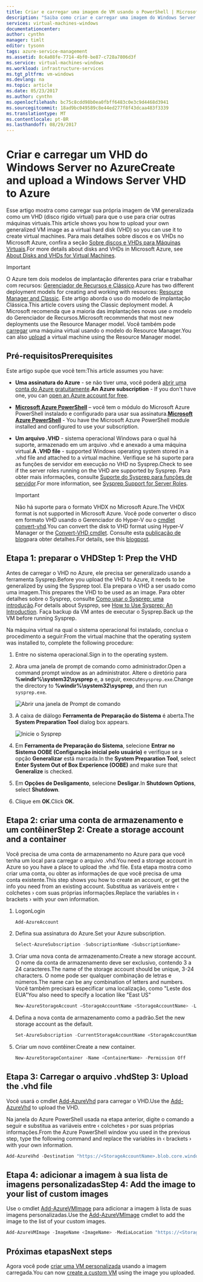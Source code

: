 ```yaml
---
title: Criar e carregar uma imagem de VM usando o PowerShell | Microsoft Docs
description: "Saiba como criar e carregar uma imagem do Windows Server generalizada usando o modelo de implantação clássico e o Azure PowerShell."
services: virtual-machines-windows
documentationcenter: 
author: cynthn
manager: timlt
editor: tysonn
tags: azure-service-management
ms.assetid: 8c4a08fe-7714-4bf0-be87-c728a7806d3f
ms.service: virtual-machines-windows
ms.workload: infrastructure-services
ms.tgt_pltfrm: vm-windows
ms.devlang: na
ms.topic: article
ms.date: 05/23/2017
ms.author: cynthn
ms.openlocfilehash: bc75c8cdd98b0ea0fbff6483c0e3c9d4468d3941
ms.sourcegitcommit: 18ad9bc049589c8e44ed277f8f43dcaa483f3339
ms.translationtype: MT
ms.contentlocale: pt-BR
ms.lasthandoff: 08/29/2017
---
```

# <a name="create-and-upload-a-windows-server-vhd-to-azure"></a><span data-ttu-id="d9e26-103">Criar e carregar um VHD do Windows Server no Azure</span><span class="sxs-lookup"><span data-stu-id="d9e26-103">Create and upload a Windows Server VHD to Azure</span></span>
<span data-ttu-id="d9e26-104">Esse artigo mostra como carregar sua própria imagem de VM generalizada como um VHD (disco rígido virtual) para que o use para criar outras máquinas virtuais.</span><span class="sxs-lookup"><span data-stu-id="d9e26-104">This article shows you how to upload your own generalized VM image as a virtual hard disk (VHD) so you can use it to create virtual machines.</span></span> <span data-ttu-id="d9e26-105">Para mais detalhes sobre discos e os VHDs no Microsoft Azure, confira a seção [Sobre discos e VHDs para Máquinas Virtuais](../about-disks-and-vhds.md?toc=%2fazure%2fvirtual-machines%2fwindows%2ftoc.json).</span><span class="sxs-lookup"><span data-stu-id="d9e26-105">For more details about disks and VHDs in Microsoft Azure, see [About Disks and VHDs for Virtual Machines](../about-disks-and-vhds.md?toc=%2fazure%2fvirtual-machines%2fwindows%2ftoc.json).</span></span>

> [!IMPORTANT]
> <span data-ttu-id="d9e26-106">O Azure tem dois modelos de implantação diferentes para criar e trabalhar com recursos: [Gerenciador de Recursos e Clássico](../../../resource-manager-deployment-model.md).</span><span class="sxs-lookup"><span data-stu-id="d9e26-106">Azure has two different deployment models for creating and working with resources: [Resource Manager and Classic](../../../resource-manager-deployment-model.md).</span></span> <span data-ttu-id="d9e26-107">Este artigo aborda o uso do modelo de implantação Clássica.</span><span class="sxs-lookup"><span data-stu-id="d9e26-107">This article covers using the Classic deployment model.</span></span> <span data-ttu-id="d9e26-108">A Microsoft recomenda que a maioria das implantações novas use o modelo do Gerenciador de Recursos.</span><span class="sxs-lookup"><span data-stu-id="d9e26-108">Microsoft recommends that most new deployments use the Resource Manager model.</span></span> <span data-ttu-id="d9e26-109">Você também pode [carregar](../upload-generalized-managed.md) uma máquina virtual usando o modelo do Resource Manager.</span><span class="sxs-lookup"><span data-stu-id="d9e26-109">You can also [upload](../upload-generalized-managed.md) a virtual machine using the Resource Manager model.</span></span>

## <a name="prerequisites"></a><span data-ttu-id="d9e26-110">Pré-requisitos</span><span class="sxs-lookup"><span data-stu-id="d9e26-110">Prerequisites</span></span>
<span data-ttu-id="d9e26-111">Este artigo supõe que você tem:</span><span class="sxs-lookup"><span data-stu-id="d9e26-111">This article assumes you have:</span></span>

* <span data-ttu-id="d9e26-112">**Uma assinatura do Azure** - se não tiver uma, você poderá [abrir uma conta do Azure gratuitamente](https://azure.microsoft.com/pricing/free-trial/?WT.mc_id=A261C142F).</span><span class="sxs-lookup"><span data-stu-id="d9e26-112">**An Azure subscription** - If you don't have one, you can [open an Azure account for free](https://azure.microsoft.com/pricing/free-trial/?WT.mc_id=A261C142F).</span></span>
* <span data-ttu-id="d9e26-113">**[Microsoft Azure PowerShell](/powershell/azure/overview)** – você tem o módulo do Microsoft Azure PowerShell instalado e configurado para usar sua assinatura.</span><span class="sxs-lookup"><span data-stu-id="d9e26-113">**[Microsoft Azure PowerShell](/powershell/azure/overview)** - You have the Microsoft Azure PowerShell module installed and configured to use your subscription.</span></span>
* <span data-ttu-id="d9e26-114">**Um arquivo .VHD** - sistema operacional Windows para o qual há suporte, armazenado em um arquivo .vhd e anexado a uma máquina virtual.</span><span class="sxs-lookup"><span data-stu-id="d9e26-114">**A .VHD file** - supported Windows operating system stored in a .vhd file and attached to a virtual machine.</span></span> <span data-ttu-id="d9e26-115">Verifique se há suporte para as funções de servidor em execução no VHD no Sysprep.</span><span class="sxs-lookup"><span data-stu-id="d9e26-115">Check to see if the server roles running on the VHD are supported by Sysprep.</span></span> <span data-ttu-id="d9e26-116">Para obter mais informações, consulte [Suporte do Sysprep para funções de servidor](https://msdn.microsoft.com/windows/hardware/commercialize/manufacture/desktop/sysprep-support-for-server-roles).</span><span class="sxs-lookup"><span data-stu-id="d9e26-116">For more information, see [Sysprep Support for Server Roles](https://msdn.microsoft.com/windows/hardware/commercialize/manufacture/desktop/sysprep-support-for-server-roles).</span></span>

    > [!IMPORTANT]
    > <span data-ttu-id="d9e26-117">Não há suporte para o formato VHDX no Microsoft Azure.</span><span class="sxs-lookup"><span data-stu-id="d9e26-117">The VHDX format is not supported in Microsoft Azure.</span></span> <span data-ttu-id="d9e26-118">Você pode converter o disco em formato VHD usando o Gerenciador do Hyper-V ou o [cmdlet convert-vhd](http://technet.microsoft.com/library/hh848454.aspx).</span><span class="sxs-lookup"><span data-stu-id="d9e26-118">You can convert the disk to VHD format using Hyper-V Manager or the [Convert-VHD cmdlet](http://technet.microsoft.com/library/hh848454.aspx).</span></span> <span data-ttu-id="d9e26-119">Consulte esta [publicação de blog](http://blogs.msdn.com/b/virtual_pc_guy/archive/2012/10/03/using-powershell-to-convert-a-vhd-to-a-vhdx.aspx)para obter detalhes.</span><span class="sxs-lookup"><span data-stu-id="d9e26-119">For details, see this [blogpost](http://blogs.msdn.com/b/virtual_pc_guy/archive/2012/10/03/using-powershell-to-convert-a-vhd-to-a-vhdx.aspx).</span></span>

## <a name="step-1-prep-the-vhd"></a><span data-ttu-id="d9e26-120">Etapa 1: preparar o VHD</span><span class="sxs-lookup"><span data-stu-id="d9e26-120">Step 1: Prep the VHD</span></span>
<span data-ttu-id="d9e26-121">Antes de carregar o VHD no Azure, ele precisa ser generalizado usando a ferramenta Sysprep.</span><span class="sxs-lookup"><span data-stu-id="d9e26-121">Before you upload the VHD to Azure, it needs to be generalized by using the Sysprep tool.</span></span> <span data-ttu-id="d9e26-122">Ela prepara o VHD a ser usado como uma imagem.</span><span class="sxs-lookup"><span data-stu-id="d9e26-122">This prepares the VHD to be used as an image.</span></span> <span data-ttu-id="d9e26-123">Para obter detalhes sobre o Sysprep, consulte [Como usar o Sysprep: uma introdução](http://technet.microsoft.com/library/bb457073.aspx).</span><span class="sxs-lookup"><span data-stu-id="d9e26-123">For details about Sysprep, see [How to Use Sysprep: An Introduction](http://technet.microsoft.com/library/bb457073.aspx).</span></span> <span data-ttu-id="d9e26-124">Faça backup da VM antes de executar o Sysprep.</span><span class="sxs-lookup"><span data-stu-id="d9e26-124">Back up the VM before running Sysprep.</span></span>

<span data-ttu-id="d9e26-125">Na máquina virtual na qual o sistema operacional foi instalado, conclua o procedimento a seguir:</span><span class="sxs-lookup"><span data-stu-id="d9e26-125">From the virtual machine that the operating system was installed to, complete the following procedure:</span></span>

1. <span data-ttu-id="d9e26-126">Entre no sistema operacional.</span><span class="sxs-lookup"><span data-stu-id="d9e26-126">Sign in to the operating system.</span></span>
2. <span data-ttu-id="d9e26-127">Abra uma janela de prompt de comando como administrador.</span><span class="sxs-lookup"><span data-stu-id="d9e26-127">Open a command prompt window as an administrator.</span></span> <span data-ttu-id="d9e26-128">Altere o diretório para **%windir%\system32\sysprep** e, a seguir, execute`sysprep.exe`.</span><span class="sxs-lookup"><span data-stu-id="d9e26-128">Change the directory to **%windir%\system32\sysprep**, and then run `sysprep.exe`.</span></span>

    ![Abrir una janela de Prompt de comando](./media/createupload-vhd/sysprep_commandprompt.png)
3. <span data-ttu-id="d9e26-130">A caixa de diálogo **Ferramenta de Preparação do Sistema** é aberta.</span><span class="sxs-lookup"><span data-stu-id="d9e26-130">The **System Preparation Tool** dialog box appears.</span></span>

   ![Inicie o Sysprep](./media/createupload-vhd/sysprepgeneral.png)
4. <span data-ttu-id="d9e26-132">Em **Ferramenta de Preparação do Sistema**, selecione **Entrar no Sistema OOBE (Configuração inicial pelo usuário)** e verifique se a opção **Generalizar** está marcada.</span><span class="sxs-lookup"><span data-stu-id="d9e26-132">In the **System Preparation Tool**, select **Enter System Out of Box Experience (OOBE)** and make sure that **Generalize** is checked.</span></span>
5. <span data-ttu-id="d9e26-133">Em **Opções de Desligamento**, selecione **Desligar**.</span><span class="sxs-lookup"><span data-stu-id="d9e26-133">In **Shutdown Options**, select **Shutdown**.</span></span>
6. <span data-ttu-id="d9e26-134">Clique em **OK**.</span><span class="sxs-lookup"><span data-stu-id="d9e26-134">Click **OK**.</span></span>

## <a name="step-2-create-a-storage-account-and-a-container"></a><span data-ttu-id="d9e26-135">Etapa 2: criar uma conta de armazenamento e um contêiner</span><span class="sxs-lookup"><span data-stu-id="d9e26-135">Step 2: Create a storage account and a container</span></span>
<span data-ttu-id="d9e26-136">Você precisa de uma conta de armazenamento no Azure para que você tenha um local para carregar o arquivo .vhd.</span><span class="sxs-lookup"><span data-stu-id="d9e26-136">You need a storage account in Azure so you have a place to upload the .vhd file.</span></span> <span data-ttu-id="d9e26-137">Esta etapa mostra como criar uma conta, ou obter as informações de que você precisa de uma conta existente.</span><span class="sxs-lookup"><span data-stu-id="d9e26-137">This step shows you how to create an account, or get the info you need from an existing account.</span></span> <span data-ttu-id="d9e26-138">Substitua as variáveis entre &lsaquo; colchetes &rsaquo; com suas próprias informações.</span><span class="sxs-lookup"><span data-stu-id="d9e26-138">Replace the variables in &lsaquo; brackets &rsaquo; with your own information.</span></span>

1. <span data-ttu-id="d9e26-139">Logon</span><span class="sxs-lookup"><span data-stu-id="d9e26-139">Login</span></span>

    ```powershell
    Add-AzureAccount
    ```

2. <span data-ttu-id="d9e26-140">Defina sua assinatura do Azure.</span><span class="sxs-lookup"><span data-stu-id="d9e26-140">Set your Azure subscription.</span></span>

    ```powershell
    Select-AzureSubscription -SubscriptionName <SubscriptionName>
    ```

3. <span data-ttu-id="d9e26-141">Criar uma nova conta de armazenamento.</span><span class="sxs-lookup"><span data-stu-id="d9e26-141">Create a new storage account.</span></span> <span data-ttu-id="d9e26-142">O nome da conta de armazenamento deve ser exclusivo, contendo 3 a 24 caracteres.</span><span class="sxs-lookup"><span data-stu-id="d9e26-142">The name of the storage account should be unique, 3-24 characters.</span></span> <span data-ttu-id="d9e26-143">O nome pode ser qualquer combinação de letras e números.</span><span class="sxs-lookup"><span data-stu-id="d9e26-143">The name can be any combination of letters and numbers.</span></span> <span data-ttu-id="d9e26-144">Você também precisará especificar uma localização, como "Leste dos EUA"</span><span class="sxs-lookup"><span data-stu-id="d9e26-144">You also need to specify a location like "East US"</span></span>

    ```powershell
    New-AzureStorageAccount –StorageAccountName <StorageAccountName> -Location <Location>
    ```

4. <span data-ttu-id="d9e26-145">Defina a nova conta de armazenamento como a padrão.</span><span class="sxs-lookup"><span data-stu-id="d9e26-145">Set the new storage account as the default.</span></span>

    ```powershell
    Set-AzureSubscription -CurrentStorageAccountName <StorageAccountName> -SubscriptionName <SubscriptionName>
    ```

5. <span data-ttu-id="d9e26-146">Criar um novo contêiner.</span><span class="sxs-lookup"><span data-stu-id="d9e26-146">Create a new container.</span></span>

    ```powershell
    New-AzureStorageContainer -Name <ContainerName> -Permission Off
    ```

## <a name="step-3-upload-the-vhd-file"></a><span data-ttu-id="d9e26-147">Etapa 3: Carregar o arquivo .vhd</span><span class="sxs-lookup"><span data-stu-id="d9e26-147">Step 3: Upload the .vhd file</span></span>
<span data-ttu-id="d9e26-148">Você usará o cmdlet [Add-AzureVhd](https://docs.microsoft.com/en-us/powershell/module/azure/add-azurevhd) para carregar o VHD.</span><span class="sxs-lookup"><span data-stu-id="d9e26-148">Use the [Add-AzureVhd](https://docs.microsoft.com/en-us/powershell/module/azure/add-azurevhd) to upload the VHD.</span></span>

<span data-ttu-id="d9e26-149">Na janela do Azure PowerShell usada na etapa anterior, digite o comando a seguir e substitua as variáveis entre &lsaquo; colchetes &rsaquo; por suas próprias informações.</span><span class="sxs-lookup"><span data-stu-id="d9e26-149">From the Azure PowerShell window you used in the previous step, type the following command and replace the variables in &lsaquo; brackets &rsaquo; with your own information.</span></span>

```powershell
Add-AzureVhd -Destination "https://<StorageAccountName>.blob.core.windows.net/<ContainerName>/<vhdName>.vhd" -LocalFilePath <LocalPathtoVHDFile>
```

## <a name="step-4-add-the-image-to-your-list-of-custom-images"></a><span data-ttu-id="d9e26-150">Etapa 4: adicionar a imagem à sua lista de imagens personalizadas</span><span class="sxs-lookup"><span data-stu-id="d9e26-150">Step 4: Add the image to your list of custom images</span></span>
<span data-ttu-id="d9e26-151">Use o cmdlet [Add-AzureVMImage](https://docs.microsoft.com/en-us/powershell/module/azure/add-azurevmimage) para adicionar a imagem à lista de suas imagens personalizadas.</span><span class="sxs-lookup"><span data-stu-id="d9e26-151">Use the [Add-AzureVMImage](https://docs.microsoft.com/en-us/powershell/module/azure/add-azurevmimage) cmdlet to add the image to the list of your custom images.</span></span>

```powershell
Add-AzureVMImage -ImageName <ImageName> -MediaLocation "https://<StorageAccountName>.blob.core.windows.net/<ContainerName>/<vhdName>.vhd" -OS "Windows"
```

## <a name="next-steps"></a><span data-ttu-id="d9e26-152">Próximas etapas</span><span class="sxs-lookup"><span data-stu-id="d9e26-152">Next steps</span></span>
<span data-ttu-id="d9e26-153">Agora você pode [criar uma VM personalizada](createportal.md) usando a imagem carregada.</span><span class="sxs-lookup"><span data-stu-id="d9e26-153">You can now [create a custom VM](createportal.md) using the image you uploaded.</span></span>
